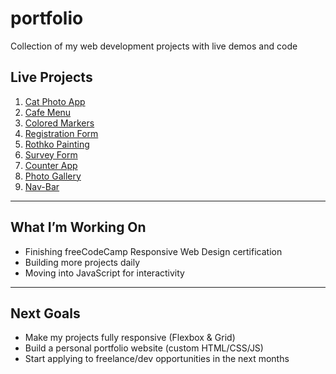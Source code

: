 # portfolio
Collection of my web development projects with live demos and code
##  Live Projects

1.  [Cat Photo App](https://vladimirovatsvetelina49-cpu.github.io/cat-photo-app/)  
2.  [Cafe Menu](https://vladimirovatsvetelina49-cpu.github.io/cafe-menu/)  
3. [Colored Markers](https://vladimirovatsvetelina49-cpu.github.io/colored-markers/)  
4. [Registration Form](https://vladimirovatsvetelina49-cpu.github.io/registration-form/)
5. [Rothko Painting](https://vladimirovatsvetelina49-cpu.github.io/rothko-painting/)
6. [Survey Form](https://vladimirovatsvetelina49-cpu.github.io/survey-form/)
7. [Counter App](https://vladimirovatsvetelina49-cpu.github.io/counter-app/)
8. [Photo Gallery](https://vladimirovatsvetelina49-cpu.github.io/photo-gallery/)
9. [Nav-Bar](https://vladimirovatsvetelina49-cpu.github.io/nav-bar/)  

---

##  What I’m Working On
- Finishing freeCodeCamp Responsive Web Design certification  
- Building more projects daily  
- Moving into JavaScript for interactivity  

---

##  Next Goals
- Make my projects fully responsive (Flexbox & Grid)  
- Build a personal portfolio website (custom HTML/CSS/JS)  
- Start applying to freelance/dev opportunities in the next months
